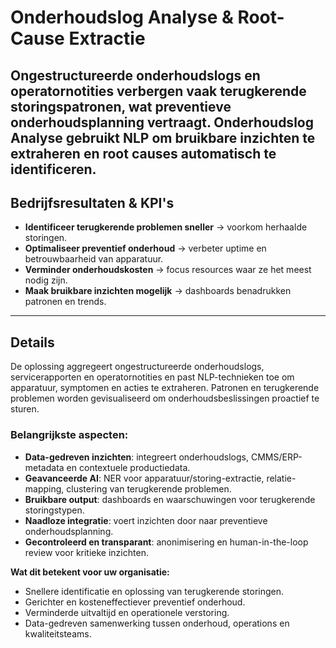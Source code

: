 # Onderhoudslog Analyse & Root-Cause Extractie

Ongestructureerde onderhoudslogs en operatornotities verbergen vaak **terugkerende storingspatronen**, wat **preventieve onderhoudsplanning vertraagt**. **Onderhoudslog Analyse** gebruikt **NLP** om **bruikbare inzichten te extraheren** en **root causes automatisch te identificeren**.  
---

## Bedrijfsresultaten & KPI's 
- **Identificeer terugkerende problemen sneller** → voorkom herhaalde storingen.  
- **Optimaliseer preventief onderhoud** → verbeter uptime en betrouwbaarheid van apparatuur.  
- **Verminder onderhoudskosten** → focus resources waar ze het meest nodig zijn.  
- **Maak bruikbare inzichten mogelijk** → dashboards benadrukken patronen en trends.  

---

## Details

De oplossing aggregeert ongestructureerde onderhoudslogs, servicerapporten en operatornotities en past NLP-technieken toe om apparatuur, symptomen en acties te extraheren. Patronen en terugkerende problemen worden gevisualiseerd om onderhoudsbeslissingen proactief te sturen.  

### Belangrijkste aspecten:
- **Data-gedreven inzichten**: integreert onderhoudslogs, CMMS/ERP-metadata en contextuele productiedata.  
- **Geavanceerde AI**: NER voor apparatuur/storing-extractie, relatie-mapping, clustering van terugkerende problemen.  
- **Bruikbare output**: dashboards en waarschuwingen voor terugkerende storingstypen.  
- **Naadloze integratie**: voert inzichten door naar preventieve onderhoudsplanning.  
- **Gecontroleerd en transparant**: anonimisering en human-in-the-loop review voor kritieke inzichten.  

**Wat dit betekent voor uw organisatie:**  
- Snellere identificatie en oplossing van terugkerende storingen.  
- Gerichter en kosteneffectiever preventief onderhoud.  
- Verminderde uitvaltijd en operationele verstoring.  
- Data-gedreven samenwerking tussen onderhoud, operations en kwaliteitsteams.  
